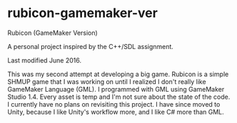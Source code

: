 # rubicon-gamemaker-ver

Rubicon (GameMaker Version)

A personal project inspired by the C++/SDL assignment.

Last modified June 2016.

This was my second attempt at developing a big game. Rubicon is a simple SHMUP game that I was working on until I realized I don't really like GameMaker Language (GML). I programmed with GML using GameMaker Studio 1.4. Every asset is temp and I'm not sure about the state of the code. I currently have no plans on revisiting this project. I have since moved to Unity, because I like Unity's workflow more, and I like C# more than GML.
